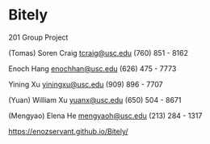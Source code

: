 # Bitely
201 Group Project

(Tomas) Soren Craig tcraig@usc.edu (760) 851 - 8162

Enoch Hang enochhan@usc.edu (626) 475 - 7773

Yining Xu yiningxu@usc.edu (909) 896 - 7707

(Yuan) William Xu yuanx@usc.edu (650) 504 - 8671

(Mengyao) Elena He mengyaoh@usc.edu (213) 284 - 1317

https://enozservant.github.io/Bitely/
